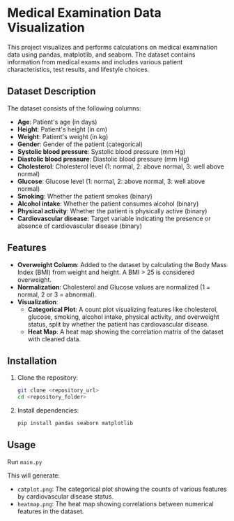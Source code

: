 
# Medical Examination Data Visualization

This project visualizes and performs calculations on medical examination data using pandas, matplotlib, and seaborn. The dataset contains information from medical exams and includes various patient characteristics, test results, and lifestyle choices.



## Dataset Description

The dataset consists of the following columns:
- **Age**: Patient's age (in days)
- **Height**: Patient's height (in cm)
- **Weight**: Patient's weight (in kg)
- **Gender**: Gender of the patient (categorical)
- **Systolic blood pressure**: Systolic blood pressure (mm Hg)
- **Diastolic blood pressure**: Diastolic blood pressure (mm Hg)
- **Cholesterol**: Cholesterol level (1: normal, 2: above normal, 3: well above normal)
- **Glucose**: Glucose level (1: normal, 2: above normal, 3: well above normal)
- **Smoking**: Whether the patient smokes (binary)
- **Alcohol intake**: Whether the patient consumes alcohol (binary)
- **Physical activity**: Whether the patient is physically active (binary)
- **Cardiovascular disease**: Target variable indicating the presence or absence of cardiovascular disease (binary)
## Features

- **Overweight Column**: Added to the dataset by calculating the Body Mass Index (BMI) from weight and height. A BMI > 25 is considered overweight.
- **Normalization**: Cholesterol and Glucose values are normalized (1 = normal, 2 or 3 = abnormal).
- **Visualization**:
  - **Categorical Plot**: A count plot visualizing features like cholesterol, glucose, smoking, alcohol intake, physical activity, and overweight status, split by whether the patient has cardiovascular disease.
  - **Heat Map**: A heat map showing the correlation matrix of the dataset with cleaned data.



## Installation

1. Clone the repository:

   ```bash
   git clone <repository_url>
   cd <repository_folder>
   ```
2. Install dependencies:
    ```bash
    pip install pandas seaborn matplotlib
    ```
    
## Usage

Run `main.py`

This will generate:

- `catplot.png`: The categorical plot showing the counts of various features by cardiovascular disease status.
- `heatmap.png`: The heat map showing correlations between numerical features in the dataset.

